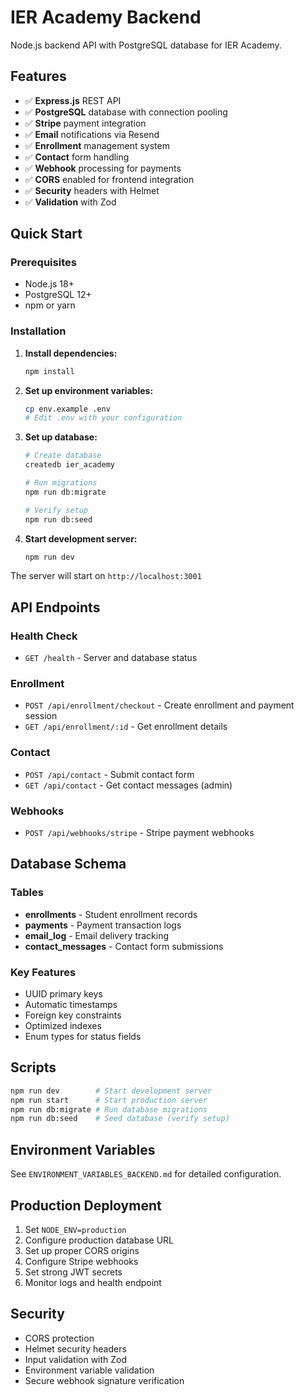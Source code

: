# IER Academy Backend

Node.js backend API with PostgreSQL database for IER Academy.

## Features

- ✅ **Express.js** REST API
- ✅ **PostgreSQL** database with connection pooling
- ✅ **Stripe** payment integration
- ✅ **Email** notifications via Resend
- ✅ **Enrollment** management system
- ✅ **Contact** form handling
- ✅ **Webhook** processing for payments
- ✅ **CORS** enabled for frontend integration
- ✅ **Security** headers with Helmet
- ✅ **Validation** with Zod

## Quick Start

### Prerequisites

- Node.js 18+
- PostgreSQL 12+
- npm or yarn

### Installation

1. **Install dependencies:**

   ```bash
   npm install
   ```

2. **Set up environment variables:**

   ```bash
   cp env.example .env
   # Edit .env with your configuration
   ```

3. **Set up database:**

   ```bash
   # Create database
   createdb ier_academy

   # Run migrations
   npm run db:migrate

   # Verify setup
   npm run db:seed
   ```

4. **Start development server:**
   ```bash
   npm run dev
   ```

The server will start on `http://localhost:3001`

## API Endpoints

### Health Check

- `GET /health` - Server and database status

### Enrollment

- `POST /api/enrollment/checkout` - Create enrollment and payment session
- `GET /api/enrollment/:id` - Get enrollment details

### Contact

- `POST /api/contact` - Submit contact form
- `GET /api/contact` - Get contact messages (admin)

### Webhooks

- `POST /api/webhooks/stripe` - Stripe payment webhooks

## Database Schema

### Tables

- **enrollments** - Student enrollment records
- **payments** - Payment transaction logs
- **email_log** - Email delivery tracking
- **contact_messages** - Contact form submissions

### Key Features

- UUID primary keys
- Automatic timestamps
- Foreign key constraints
- Optimized indexes
- Enum types for status fields

## Scripts

```bash
npm run dev        # Start development server
npm run start      # Start production server
npm run db:migrate # Run database migrations
npm run db:seed    # Seed database (verify setup)
```

## Environment Variables

See `ENVIRONMENT_VARIABLES_BACKEND.md` for detailed configuration.

## Production Deployment

1. Set `NODE_ENV=production`
2. Configure production database URL
3. Set up proper CORS origins
4. Configure Stripe webhooks
5. Set strong JWT secrets
6. Monitor logs and health endpoint

## Security

- CORS protection
- Helmet security headers
- Input validation with Zod
- Environment variable validation
- Secure webhook signature verification
